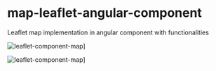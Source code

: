 # map-leaflet-angular-component
Leaflet map implementation in angular component with functionalities

![leaflet-component-map]([https://github.com/AlexFabra/map-leaflet-angular-component/blob/main/leaflet-component-map.png)]

![leaflet-component-map]([https://github.com/AlexFabra/map-leaflet-angular-component/leaflet-component-map.png)]


